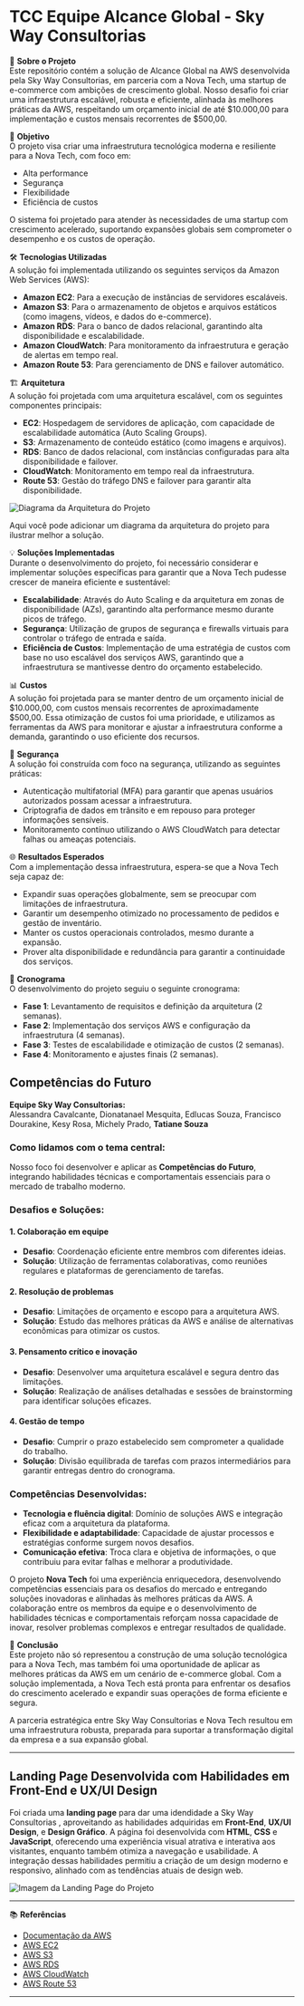 # TCC Equipe Alcance Global - Sky Way Consultorias 

📖 **Sobre o Projeto**  
Este repositório contém a solução de Alcance Global na AWS desenvolvida pela Sky Way Consultorias, em parceria com a Nova Tech, uma startup de e-commerce com ambições de crescimento global. Nosso desafio foi criar uma infraestrutura escalável, robusta e eficiente, alinhada às melhores práticas da AWS, respeitando um orçamento inicial de até $10.000,00 para implementação e custos mensais recorrentes de $500,00.

🚀 **Objetivo**  
O projeto visa criar uma infraestrutura tecnológica moderna e resiliente para a Nova Tech, com foco em:

- Alta performance
- Segurança
- Flexibilidade
- Eficiência de custos

O sistema foi projetado para atender às necessidades de uma startup com crescimento acelerado, suportando expansões globais sem comprometer o desempenho e os custos de operação.

🛠️ **Tecnologias Utilizadas**  
A solução foi implementada utilizando os seguintes serviços da Amazon Web Services (AWS):

- **Amazon EC2**: Para a execução de instâncias de servidores escaláveis.
- **Amazon S3**: Para o armazenamento de objetos e arquivos estáticos (como imagens, vídeos, e dados do e-commerce).
- **Amazon RDS**: Para o banco de dados relacional, garantindo alta disponibilidade e escalabilidade.
- **Amazon CloudWatch**: Para monitoramento da infraestrutura e geração de alertas em tempo real.
- **Amazon Route 53**: Para gerenciamento de DNS e failover automático.

🏗️ **Arquitetura**  
A solução foi projetada com uma arquitetura escalável, com os seguintes componentes principais:

- **EC2**: Hospedagem de servidores de aplicação, com capacidade de escalabilidade automática (Auto Scaling Groups).
- **S3**: Armazenamento de conteúdo estático (como imagens e arquivos).
- **RDS**: Banco de dados relacional, com instâncias configuradas para alta disponibilidade e failover.
- **CloudWatch**: Monitoramento em tempo real da infraestrutura.
- **Route 53**: Gestão do tráfego DNS e failover para garantir alta disponibilidade.

![Diagrama da Arquitetura do Projeto](./sky%20way%20consultoria/imgs/estrutura.png)

Aqui você pode adicionar um diagrama da arquitetura do projeto para ilustrar melhor a solução.

💡 **Soluções Implementadas**  
Durante o desenvolvimento do projeto, foi necessário considerar e implementar soluções específicas para garantir que a Nova Tech pudesse crescer de maneira eficiente e sustentável:

- **Escalabilidade**: Através do Auto Scaling e da arquitetura em zonas de disponibilidade (AZs), garantindo alta performance mesmo durante picos de tráfego.
- **Segurança**: Utilização de grupos de segurança e firewalls virtuais para controlar o tráfego de entrada e saída.
- **Eficiência de Custos**: Implementação de uma estratégia de custos com base no uso escalável dos serviços AWS, garantindo que a infraestrutura se mantivesse dentro do orçamento estabelecido.

📊 **Custos**  
A solução foi projetada para se manter dentro de um orçamento inicial de $10.000,00, com custos mensais recorrentes de aproximadamente $500,00. Essa otimização de custos foi uma prioridade, e utilizamos as ferramentas da AWS para monitorar e ajustar a infraestrutura conforme a demanda, garantindo o uso eficiente dos recursos.

🔐 **Segurança**  
A solução foi construída com foco na segurança, utilizando as seguintes práticas:

- Autenticação multifatorial (MFA) para garantir que apenas usuários autorizados possam acessar a infraestrutura.
- Criptografia de dados em trânsito e em repouso para proteger informações sensíveis.
- Monitoramento contínuo utilizando o AWS CloudWatch para detectar falhas ou ameaças potenciais.

🌐 **Resultados Esperados**  
Com a implementação dessa infraestrutura, espera-se que a Nova Tech seja capaz de:

- Expandir suas operações globalmente, sem se preocupar com limitações de infraestrutura.
- Garantir um desempenho otimizado no processamento de pedidos e gestão de inventário.
- Manter os custos operacionais controlados, mesmo durante a expansão.
- Prover alta disponibilidade e redundância para garantir a continuidade dos serviços.

📅 **Cronograma**  
O desenvolvimento do projeto seguiu o seguinte cronograma:

- **Fase 1**: Levantamento de requisitos e definição da arquitetura (2 semanas).
- **Fase 2**: Implementação dos serviços AWS e configuração da infraestrutura (4 semanas).
- **Fase 3**: Testes de escalabilidade e otimização de custos (2 semanas).
- **Fase 4**: Monitoramento e ajustes finais (2 semanas).



## Competências do Futuro

**Equipe Sky Way Consultorias:**  
Alessandra Cavalcante, Dionatanael Mesquita, Edlucas Souza, Francisco Dourakine, Kesy Rosa, Michely Prado, **Tatiane Souza**

### Como lidamos com o tema central:  
Nosso foco foi desenvolver e aplicar as **Competências do Futuro**, integrando habilidades técnicas e comportamentais essenciais para o mercado de trabalho moderno.

### Desafios e Soluções:

#### 1. Colaboração em equipe  
- **Desafio**: Coordenação eficiente entre membros com diferentes ideias.  
- **Solução**: Utilização de ferramentas colaborativas, como reuniões regulares e plataformas de gerenciamento de tarefas.

#### 2. Resolução de problemas  
- **Desafio**: Limitações de orçamento e escopo para a arquitetura AWS.  
- **Solução**: Estudo das melhores práticas da AWS e análise de alternativas econômicas para otimizar os custos.

#### 3. Pensamento crítico e inovação  
- **Desafio**: Desenvolver uma arquitetura escalável e segura dentro das limitações.  
- **Solução**: Realização de análises detalhadas e sessões de brainstorming para identificar soluções eficazes.

#### 4. Gestão de tempo  
- **Desafio**: Cumprir o prazo estabelecido sem comprometer a qualidade do trabalho.  
- **Solução**: Divisão equilibrada de tarefas com prazos intermediários para garantir entregas dentro do cronograma.

### Competências Desenvolvidas:

- **Tecnologia e fluência digital**: Domínio de soluções AWS e integração eficaz com a arquitetura da plataforma.
- **Flexibilidade e adaptabilidade**: Capacidade de ajustar processos e estratégias conforme surgem novos desafios.
- **Comunicação efetiva**: Troca clara e objetiva de informações, o que contribuiu para evitar falhas e melhorar a produtividade.

O projeto **Nova Tech** foi uma experiência enriquecedora, desenvolvendo competências essenciais para os desafios do mercado e entregando soluções inovadoras e alinhadas às melhores práticas da AWS. A colaboração entre os membros da equipe e o desenvolvimento de habilidades técnicas e comportamentais reforçam nossa capacidade de inovar, resolver problemas complexos e entregar resultados de qualidade.



📜 **Conclusão**  
Este projeto não só representou a construção de uma solução tecnológica para a Nova Tech, mas também foi uma oportunidade de aplicar as melhores práticas da AWS em um cenário de e-commerce global. Com a solução implementada, a Nova Tech está pronta para enfrentar os desafios do crescimento acelerado e expandir suas operações de forma eficiente e segura.

A parceria estratégica entre Sky Way Consultorias e Nova Tech resultou em uma infraestrutura robusta, preparada para suportar a transformação digital da empresa e a sua expansão global.

---


## **Landing Page Desenvolvida com Habilidades em Front-End e UX/UI Design**

Foi criada uma **landing page** para dar uma idendidade a Sky Way Consultorias , aproveitando as habilidades adquiridas em **Front-End**, **UX/UI Design**, e **Design Gráfico**. A página foi desenvolvida com **HTML**, **CSS** e **JavaScript**, oferecendo uma experiência visual atrativa e interativa aos visitantes, enquanto também otimiza a navegação e usabilidade. A integração dessas habilidades permitiu a criação de um design moderno e responsivo, alinhado com as tendências atuais de design web.


![Imagem da Landing Page do Projeto](sky%20way%20consultorias/imgs/landing%20page.png)

---

📚 **Referências**  
- [Documentação da AWS](https://aws.amazon.com/documentation/)
- [AWS EC2](https://aws.amazon.com/ec2/)
- [AWS S3](https://aws.amazon.com/s3/)
- [AWS RDS](https://aws.amazon.com/rds/)
- [AWS CloudWatch](https://aws.amazon.com/cloudwatch/)
- [AWS Route 53](https://aws.amazon.com/route53/)

---



